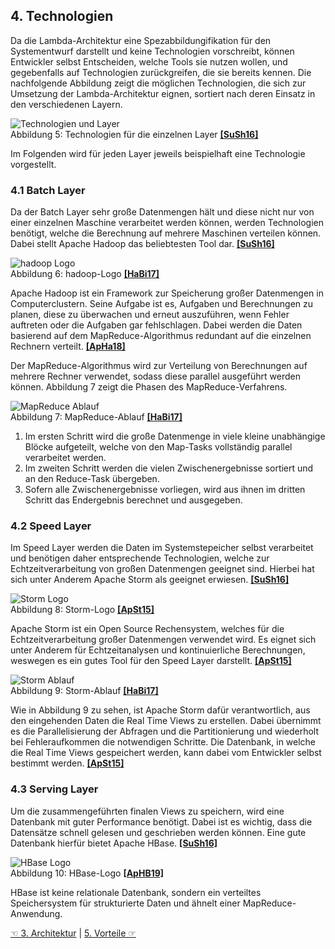 ## 4. Technologien
Da die Lambda-Architektur eine Spezabbildungifikation für den Systementwurf darstellt und keine Technologien vorschreibt, können Entwickler selbst Entscheiden, welche Tools sie nutzen wollen, und gegebenfalls auf Technologien zurückgreifen, die sie bereits kennen. Die nachfolgende Abbildung zeigt die möglichen Technologien, die sich zur Umsetzung der Lambda-Architektur eignen, sortiert nach deren Einsatz in den verschiedenen Layern.

![Technologien und Layer](/images/Tools.png)  
Abbildung 5: Technologien für die einzelnen Layer [**[SuSh16]**](7_Literaturverzeichnis.md)  

Im Folgenden wird für jeden Layer jeweils beispielhaft eine Technologie vorgestellt.

### 4.1 Batch Layer
Da der Batch Layer sehr große Datenmengen hält und diese nicht nur von einer einzelnen Maschine verarbeitet werden können, werden Technologien benötigt, welche die Berechnung auf mehrere Maschinen verteilen können. Dabei stellt Apache Hadoop das beliebtesten Tool dar. [**[SuSh16]**](7_Literaturverzeichnis.md)   

![hadoop Logo](/images/hadoop-logo.png)  
Abbildung 6: hadoop-Logo [**[HaBi17]**](7_Literaturverzeichnis.md)    

Apache Hadoop ist ein Framework zur Speicherung großer Datenmengen in Computerclustern. Seine Aufgabe ist es, Aufgaben und Berechnungen zu planen, diese zu überwachen und erneut auszuführen, wenn Fehler auftreten oder die Aufgaben gar fehlschlagen. Dabei werden die Daten basierend auf dem MapReduce-Algorithmus redundant auf die einzelnen Rechnern verteilt. [**[ApHa18]**](7_Literaturverzeichnis.md)    

Der MapReduce-Algorithmus wird zur Verteilung von Berechnungen auf mehrere Rechner verwendet, sodass diese parallel ausgeführt werden können. Abbildung 7 zeigt die Phasen des MapReduce-Verfahrens.  

![MapReduce Ablauf](/images/MapReduce-Ablauf.png)  
Abbildung 7: MapReduce-Ablauf [**[HaBi17]**](7_Literaturverzeichnis.md)    
   

1. Im ersten Schritt wird die große Datenmenge in viele kleine unabhängige Blöcke aufgeteilt, welche von den Map-Tasks vollständig parallel verarbeitet werden.  
2. Im zweiten Schritt werden die vielen Zwischenergebnisse sortiert und an den Reduce-Task übergeben.
3. Sofern alle Zwischenergebnisse vorliegen, wird aus ihnen im dritten Schritt das Endergebnis berechnet und ausgegeben.

### 4.2 Speed Layer
Im Speed Layer werden die Daten im Systemstepeicher selbst verarbeitet und benötigen daher entsprechende Technologien, welche zur Echtzeitverarbeitung von großen Datenmengen geeignet sind. Hierbei hat sich unter Anderem Apache Storm als geeignet erwiesen. [**[SuSh16]**](7_Literaturverzeichnis.md)  

![Storm Logo](/images/storm-logo.png)  
Abbildung 8: Storm-Logo [**[ApSt15]**](7_Literaturverzeichnis.md)   

Apache Storm ist ein Open Source Rechensystem, welches für die Echtzeitverarbeitung großer Datenmengen verwendet wird. Es eignet sich unter Anderem für Echtzeitanalysen und kontinuierliche Berechnungen, weswegen es ein gutes Tool für den Speed Layer darstellt. [**[ApSt15]**](7_Literaturverzeichnis.md)  

![Storm Ablauf](/images/storm-Ablauf.png)  
Abbildung 9: Storm-Ablauf [**[HaBi17]**](7_Literaturverzeichnis.md)       

Wie in Abbildung 9 zu sehen, ist Apache Storm dafür verantwortlich, aus den eingehenden Daten die Real Time Views zu erstellen. Dabei übernimmt es die Parallelisierung der Abfragen und die Partitionierung und wiederholt bei Fehleraufkommen die notwendigen Schritte. Die Datenbank, in welche die Real Time Views gespeichert werden, kann dabei vom Entwickler selbst bestimmt werden. [**[ApSt15]**](7_Literaturverzeichnis.md)  

### 4.3 Serving Layer
Um die zusammengeführten finalen Views zu speichern, wird eine Datenbank mit guter Performance benötigt. Dabei ist es wichtig, dass die Datensätze schnell gelesen und geschrieben werden können. Eine gute Datenbank hierfür bietet Apache HBase. [**[SuSh16]**](7_Literaturverzeichnis.md)  

![HBase Logo](/images/hbase-logo.png)  
Abbildung 10: HBase-Logo [**[ApHB19]**](7_Literaturverzeichnis.md)   

HBase ist keine relationale Datenbank, sondern ein verteiltes Speichersystem für strukturierte Daten und ähnelt einer MapReduce-Anwendung.

[☜ 3. Architektur](3_Architektur.md)
   |   [5. Vorteile ☞](5_Vorteile.md)